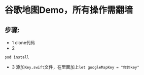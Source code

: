 # 谷歌地图Demo，所有操作需翻墙
## 步骤:
- 1 clone代码
- 2 
```
pod install
```
- 3 添加`Key.swift`文件，在里面加上`let googleMapKey = "你的key"`


